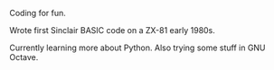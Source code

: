 Coding for fun.

Wrote first Sinclair BASIC code on a ZX-81 early 1980s.

Currently learning more about Python. Also trying some stuff in GNU Octave.

<!---
oonap0oo/oonap0oo is a ✨ special ✨ repository because its `README.md` (this file) appears on your GitHub profile.
You can click the Preview link to take a look at your changes.
--->
